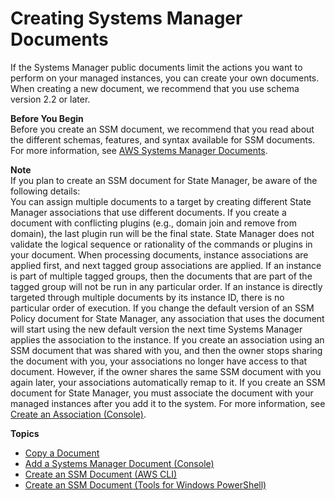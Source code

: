 # Creating Systems Manager Documents<a name="create-ssm-doc"></a>

If the Systems Manager public documents limit the actions you want to perform on your managed instances, you can create your own documents\. When creating a new document, we recommend that you use schema version 2\.2 or later\. 

**Before You Begin**  
Before you create an SSM document, we recommend that you read about the different schemas, features, and syntax available for SSM documents\. For more information, see [AWS Systems Manager Documents](sysman-ssm-docs.md)\.

**Note**  
If you plan to create an SSM document for State Manager, be aware of the following details:  
You can assign multiple documents to a target by creating different State Manager associations that use different documents\. 
If you create a document with conflicting plugins \(e\.g\., domain join and remove from domain\), the last plugin run will be the final state\. State Manager does not validate the logical sequence or rationality of the commands or plugins in your document\.
When processing documents, instance associations are applied first, and next tagged group associations are applied\. If an instance is part of multiple tagged groups, then the documents that are part of the tagged group will not be run in any particular order\. If an instance is directly targeted through multiple documents by its instance ID, there is no particular order of execution\. 
If you change the default version of an SSM Policy document for State Manager, any association that uses the document will start using the new default version the next time Systems Manager applies the association to the instance\.
If you create an association using an SSM document that was shared with you, and then the owner stops sharing the document with you, your associations no longer have access to that document\. However, if the owner shares the same SSM document with you again later, your associations automatically remap to it\.
If you create an SSM document for State Manager, you must associate the document with your managed instances after you add it to the system\. For more information, see [Create an Association \(Console\)](sysman-state-assoc.md)\.

**Topics**
+ [Copy a Document](copy-document.md)
+ [Add a Systems Manager Document \(Console\)](create-ssm-console.md)
+ [Create an SSM Document \(AWS CLI\)](create-ssm-document-cli.md)
+ [Create an SSM Document \(Tools for Windows PowerShell\)](create-ssm-document-ps.md)
